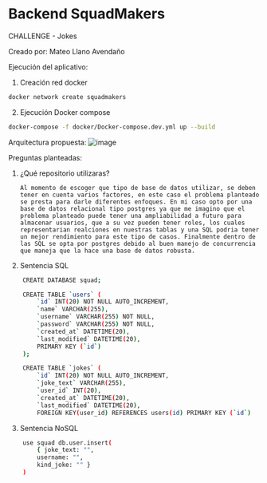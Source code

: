 # Backend SquadMakers
CHALLENGE - Jokes

Creado por: Mateo Llano Avendaño

Ejecución del aplicativo:
1. Creación red docker
```sh
docker network create squadmakers
```
2. Ejecución Docker compose
```sh
docker-compose -f docker/Docker-compose.dev.yml up --build
```

Arquitectura propuesta:
![image](https://user-images.githubusercontent.com/28764065/191331841-1f2ed1b7-dc03-403e-ad68-5c2530e015d2.png)


Preguntas planteadas:


 1. ¿Qué repositorio utilizaras?

        Al momento de escoger que tipo de base de datos utilizar, se deben tener en cuenta varios factores, en este caso el problema planteado se presta para darle diferentes enfoques. En mi caso opto por una base de datos relacional tipo postgres ya que me imagino que el problema planteado puede tener una ampliabilidad a futuro para almacenar usuarios, que a su vez pueden tener roles, los cuales representarian realciones en nuestras tablas y una SQL podria tener un mejor rendimiento para este tipo de casos. Finalmente dentro de las SQL se opta por postgres debido al buen manejo de concurrencia que maneja que la hace una base de datos robusta.


2. Sentencia SQL
```sh
    CREATE DATABASE squad;

    CREATE TABLE `users` (
        `id` INT(20) NOT NULL AUTO_INCREMENT,
        `name` VARCHAR(255),
        `username` VARCHAR(255) NOT NULL,
        `password` VARCHAR(255) NOT NULL,
        `created_at` DATETIME(20),
        `last_modified` DATETIME(20),
        PRIMARY KEY (`id`)
    );

    CREATE TABLE `jokes` (
        `id` INT(20) NOT NULL AUTO_INCREMENT,
        `joke_text` VARCHAR(255),
        `user_id` INT(20),
        `created_at` DATETIME(20),
        `last_modified` DATETIME(20),
        FOREIGN KEY(user_id) REFERENCES users(id) PRIMARY KEY (`id`)
```
3. Sentencia NoSQL

```sh
    use squad db.user.insert(
        { joke_text: "",
        username: "",
        kind_joke: "" }
    )
```
